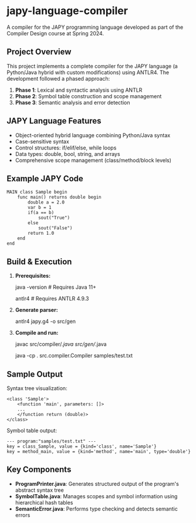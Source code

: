 # japy-language-compiler

A compiler for the JAPY programming language developed as part of the Compiler Design course at Spring 2024.

## Project Overview

This project implements a complete compiler for the JAPY language (a Python/Java hybrid with custom modifications) using ANTLR4. The development followed a phased approach:

1. **Phase 1**: Lexical and syntactic analysis using ANTLR
2. **Phase 2**: Symbol table construction and scope management
3. **Phase 3**: Semantic analysis and error detection

## JAPY Language Features

- Object-oriented hybrid language combining Python/Java syntax
- Case-sensitive syntax
- Control structures: if/elif/else, while loops
- Data types: double, bool, string, and arrays
- Comprehensive scope management (class/method/block levels)


## Example JAPY Code

```japy
MAIN class Sample begin
    func main() returns double begin
        double a = 2.0
        var b = 1
        if(a == b)
            sout("True")
        else
            sout("False")
        return 1.0
    end
end
```

## Build & Execution

1. **Prerequisites:**
   
   java -version  # Requires Java 11+
   
   antlr4         # Requires ANTLR 4.9.3

3. **Generate parser:**
   
   antlr4 japy.g4 -o src/gen

4. **Compile and run:**
   
   javac src/compiler/*.java src/gen/*.java
   
   java -cp . src.compiler.Compiler samples/test.txt


## Sample Output

Syntax tree visualization:
```
<class 'Sample'>
    <function 'main', parameters: []>
    ...
    </function return (double)>
</class>
```

Symbol table output:
```
--- program:"samples/test.txt" ---
key = class_Sample, value = {kind='class', name='Sample'}
key = method_main, value = {kind='method', name='main', type='double'}
```

## Key Components

- **ProgramPrinter.java**: Generates structured output of the program's abstract syntax tree
- **SymbolTable.java**: Manages scopes and symbol information using hierarchical hash tables
- **SemanticError.java**: Performs type checking and detects semantic errors
